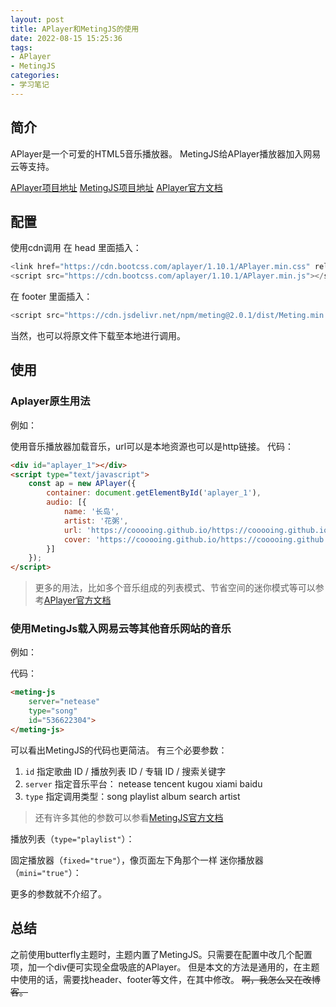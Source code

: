 ```yaml
---
layout: post
title: APlayer和MetingJS的使用
date: 2022-08-15 15:25:36
tags:
- APlayer
- MetingJS
categories:
- 学习笔记
---
```


## 简介

APlayer是一个可爱的HTML5音乐播放器。
MetingJS给APlayer播放器加入网易云等支持。

[APlayer项目地址](https://github.com/DIYgod/APlayer)
[MetingJS项目地址](https://github.com/metowolf/MetingJS)
[APlayer官方文档](https://aplayer.js.org/#/home)

## 配置

使用cdn调用
在 head 里面插入：
~~~javascript
<link href="https://cdn.bootcss.com/aplayer/1.10.1/APlayer.min.css" rel="stylesheet">
<script src="https://cdn.bootcss.com/aplayer/1.10.1/APlayer.min.js"></script>
~~~
在 footer 里面插入：
~~~javascript
<script src="https://cdn.jsdelivr.net/npm/meting@2.0.1/dist/Meting.min.js"></script>
~~~
当然，也可以将原文件下载至本地进行调用。

## 使用

### Aplayer原生用法

例如：
<div id="aplayer_1"></div>
<script type="text/javascript">
    const ap = new APlayer({
        container: document.getElementById('aplayer_1'),
        audio: [{
            name: '长岛',
            artist: '花粥',
            url: 'https://cooooing.github.io/https://cooooing.github.io/images/APlayer和MetingJS的使用/长岛.mp3',
            cover: 'https://cooooing.github.io/https://cooooing.github.io/images/APlayer和MetingJS的使用/长岛封面.png'
        }]
    });
</script>

使用音乐播放器加载音乐，url可以是本地资源也可以是http链接。
代码：
~~~html
<div id="aplayer_1"></div>
<script type="text/javascript">
    const ap = new APlayer({
        container: document.getElementById('aplayer_1'),
        audio: [{
            name: '长岛',
            artist: '花粥',
            url: 'https://cooooing.github.io/https://cooooing.github.io/images/APlayer和MetingJS的使用/长岛.mp3',
            cover: 'https://cooooing.github.io/https://cooooing.github.io/images/APlayer和MetingJS的使用/长岛封面.png'
        }]
    });
</script>
~~~

> 更多的用法，比如多个音乐组成的列表模式、节省空间的迷你模式等可以参考[APlayer官方文档](https://aplayer.js.org/#/home)

### 使用MetingJs载入网易云等其他音乐网站的音乐

例如：
<meting-js
    server="netease"
    type="song"
    id="536622304">
</meting-js>

代码：
~~~html
<meting-js
    server="netease"
    type="song"
    id="536622304">
</meting-js>
~~~

可以看出MetingJS的代码也更简洁。
有三个必要参数：
1. `id` 指定歌曲 ID / 播放列表 ID / 专辑 ID / 搜索关键字
2. `server` 指定音乐平台： netease tencent kugou xiami baidu
3. `type` 指定调用类型：song playlist album search artist
> 还有许多其他的参数可以参看[MetingJS官方文档](https://github.com/metowolf/MetingJS#option)

播放列表（`type="playlist"`）：
<meting-js
    server="netease"
    type="playlist"
    id="7345595717">
</meting-js>

固定播放器（`fixed="true"`），像页面左下角那个一样
迷你播放器（`mini="true"`）：
<meting-js
    server="netease"
    type="song"
    id="536622304"
    mini="true">
</meting-js>

更多的参数就不介绍了。

## 总结

之前使用butterfly主题时，主题内置了MetingJS。只需要在配置中改几个配置项，加一个div便可实现全盘吸底的APlayer。
但是本文的方法是通用的，在主题中使用的话，需要找header、footer等文件，在其中修改。
~~啊，我怎么又在改博客。~~